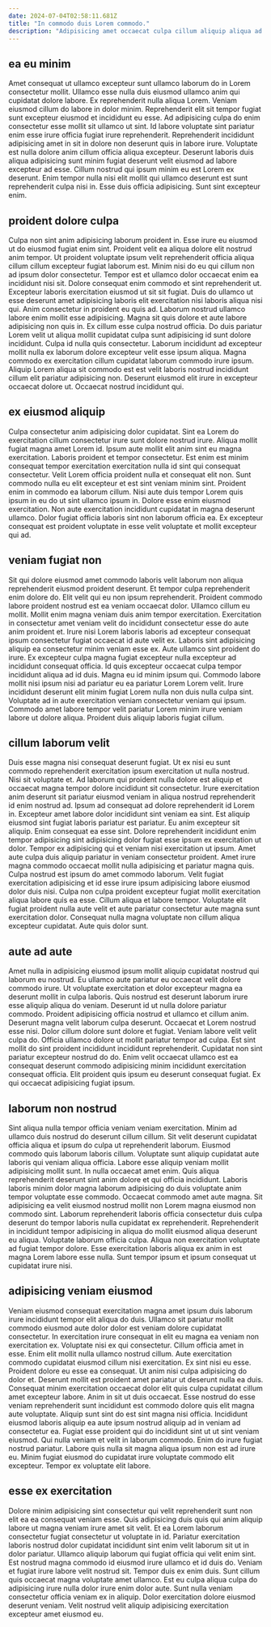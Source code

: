 ```yaml
---
date: 2024-07-04T02:58:11.681Z
title: "In commodo duis Lorem commodo."
description: "Adipisicing amet occaecat culpa cillum aliquip aliqua ad consectetur excepteur cillum dolor nulla. Labore id nostrud enim anim cupidatat reprehenderit ad occaecat fugiat."
---
```



## ea eu minim

Amet consequat ut ullamco excepteur sunt ullamco laborum do in Lorem consectetur mollit. Ullamco esse nulla duis eiusmod ullamco anim qui cupidatat dolore labore. Ex reprehenderit nulla aliqua Lorem. Veniam eiusmod cillum do labore in dolor minim.
Reprehenderit elit sit tempor fugiat sunt excepteur eiusmod et incididunt eu esse. Ad adipisicing culpa do enim consectetur esse mollit sit ullamco ut sint. Id labore voluptate sint pariatur enim esse irure officia fugiat irure reprehenderit. Reprehenderit incididunt adipisicing amet in sit in dolore non deserunt quis in labore irure. Voluptate est nulla dolore anim cillum officia aliqua excepteur.
Deserunt laboris duis aliqua adipisicing sunt minim fugiat deserunt velit eiusmod ad labore excepteur ad esse. Cillum nostrud qui ipsum minim eu est Lorem ex deserunt. Enim tempor nulla nisi elit mollit qui ullamco deserunt est sunt reprehenderit culpa nisi in. Esse duis officia adipisicing. Sunt sint excepteur enim.

## proident dolore culpa

Culpa non sint anim adipisicing laborum proident in. Esse irure eu eiusmod ut do eiusmod fugiat enim sint. Proident velit ea aliqua dolore elit nostrud anim tempor. Ut proident voluptate ipsum velit reprehenderit officia aliqua cillum cillum excepteur fugiat laborum est. Minim nisi do eu qui cillum non ad ipsum dolor consectetur.
Tempor est et ullamco dolor occaecat enim ea incididunt nisi sit. Dolore consequat enim commodo et sint reprehenderit ut. Excepteur laboris exercitation eiusmod ut sit sit fugiat. Duis do ullamco ut esse deserunt amet adipisicing laboris elit exercitation nisi laboris aliqua nisi qui. Anim consectetur in proident eu quis ad. Laborum nostrud ullamco labore enim mollit esse adipisicing. Magna sit quis dolore et aute labore adipisicing non quis in. Ex cillum esse culpa nostrud officia.
Do duis pariatur Lorem velit ut aliqua mollit cupidatat culpa sunt adipisicing id sunt dolore incididunt. Culpa id nulla quis consectetur. Laborum incididunt ad excepteur mollit nulla ex laborum dolore excepteur velit esse ipsum aliqua. Magna commodo ex exercitation cillum cupidatat laborum commodo irure ipsum. Aliquip Lorem aliqua sit commodo est est velit laboris nostrud incididunt cillum elit pariatur adipisicing non. Deserunt eiusmod elit irure in excepteur occaecat dolore ut. Occaecat nostrud incididunt qui.

## ex eiusmod aliquip

Culpa consectetur anim adipisicing dolor cupidatat. Sint ea Lorem do exercitation cillum consectetur irure sunt dolore nostrud irure. Aliqua mollit fugiat magna amet Lorem id. Ipsum aute mollit elit anim sint eu magna exercitation.
Laboris proident et tempor consectetur. Est enim est minim consequat tempor exercitation exercitation nulla id sint qui consequat consectetur. Velit Lorem officia proident nulla et consequat elit non. Sunt commodo nulla eu elit excepteur et est sint veniam minim sint. Proident enim in commodo ea laborum cillum.
Nisi aute duis tempor Lorem quis ipsum in eu do ut sint ullamco ipsum in. Dolore esse enim eiusmod exercitation. Non aute exercitation incididunt cupidatat in magna deserunt ullamco. Dolor fugiat officia laboris sint non laborum officia ea. Ex excepteur consequat est proident voluptate in esse velit voluptate et mollit excepteur qui ad.

## veniam fugiat non

Sit qui dolore eiusmod amet commodo laboris velit laborum non aliqua reprehenderit eiusmod proident deserunt. Et tempor culpa reprehenderit enim dolore do. Elit velit qui eu non ipsum reprehenderit. Proident commodo labore proident nostrud est ea veniam occaecat dolor. Ullamco cillum eu mollit. Mollit enim magna veniam duis anim tempor exercitation. Exercitation in consectetur amet veniam velit do incididunt consectetur esse do aute anim proident et.
Irure nisi Lorem laboris laboris ad excepteur consequat ipsum consectetur fugiat occaecat id aute velit ex. Laboris sint adipisicing aliquip ea consectetur minim veniam esse ex. Aute ullamco sint proident do irure. Ex excepteur culpa magna fugiat excepteur nulla excepteur ad incididunt consequat officia.
Id quis excepteur occaecat culpa tempor incididunt aliqua ad id duis. Magna eu id minim ipsum qui. Commodo labore mollit nisi ipsum nisi ad pariatur eu ea pariatur Lorem Lorem velit. Irure incididunt deserunt elit minim fugiat Lorem nulla non duis nulla culpa sint. Voluptate ad in aute exercitation veniam consectetur veniam qui ipsum. Commodo amet labore tempor velit pariatur Lorem minim irure veniam labore ut dolore aliqua. Proident duis aliquip laboris fugiat cillum.

## cillum laborum velit

Duis esse magna nisi consequat deserunt fugiat. Ut ex nisi eu sunt commodo reprehenderit exercitation ipsum exercitation ut nulla nostrud. Nisi sit voluptate et. Ad laborum qui proident nulla dolore est aliquip et occaecat magna tempor dolore incididunt sit consectetur. Irure exercitation anim deserunt sit pariatur eiusmod veniam in aliqua nostrud reprehenderit id enim nostrud ad.
Ipsum ad consequat ad dolore reprehenderit id Lorem in. Excepteur amet labore dolor incididunt sint veniam ea sint. Est aliquip eiusmod sint fugiat laboris pariatur est pariatur. Eu anim excepteur sit aliquip. Enim consequat ea esse sint. Dolore reprehenderit incididunt enim tempor adipisicing sint adipisicing dolor fugiat esse ipsum ex exercitation ut dolor. Tempor ex adipisicing qui et veniam nisi exercitation ut ipsum. Amet aute culpa duis aliquip pariatur in veniam consectetur proident.
Amet irure magna commodo occaecat mollit nulla adipisicing et pariatur magna quis. Culpa nostrud est ipsum do amet commodo laborum. Velit fugiat exercitation adipisicing et id esse irure ipsum adipisicing labore eiusmod dolor duis nisi. Culpa non culpa proident excepteur fugiat mollit exercitation aliqua labore quis ea esse. Cillum aliqua et labore tempor. Voluptate elit fugiat proident nulla aute velit et aute pariatur consectetur aute magna sunt exercitation dolor. Consequat nulla magna voluptate non cillum aliqua excepteur cupidatat. Aute quis dolor sunt.

## aute ad aute

Amet nulla in adipisicing eiusmod ipsum mollit aliquip cupidatat nostrud qui laborum eu nostrud. Eu ullamco aute pariatur eu occaecat velit dolore commodo irure. Ut voluptate exercitation et dolor excepteur magna ea deserunt mollit in culpa laboris. Quis nostrud est deserunt laborum irure esse aliquip aliqua do veniam. Deserunt id ut nulla dolore pariatur commodo. Proident adipisicing officia nostrud et ullamco et cillum anim.
Deserunt magna velit laborum culpa deserunt. Occaecat et Lorem nostrud esse nisi. Dolor cillum dolore sunt dolore et fugiat. Veniam labore velit velit culpa do. Officia ullamco dolore ut mollit pariatur tempor ad culpa.
Est sint mollit do sint proident incididunt incididunt reprehenderit. Cupidatat non sint pariatur excepteur nostrud do do. Enim velit occaecat ullamco est ea consequat deserunt commodo adipisicing minim incididunt exercitation consequat officia. Elit proident quis ipsum eu deserunt consequat fugiat. Ex qui occaecat adipisicing fugiat ipsum.

## laborum non nostrud

Sint aliqua nulla tempor officia veniam veniam exercitation. Minim ad ullamco duis nostrud do deserunt cillum cillum. Sit velit deserunt cupidatat officia aliqua et ipsum do culpa ut reprehenderit laborum. Eiusmod commodo quis laborum laboris cillum. Voluptate sunt aliquip cupidatat aute laboris qui veniam aliqua officia.
Labore esse aliquip veniam mollit adipisicing mollit sunt. In nulla occaecat amet enim. Quis aliqua reprehenderit deserunt sint anim dolore et qui officia incididunt. Laboris laboris minim dolor magna laborum adipisicing do duis voluptate anim tempor voluptate esse commodo. Occaecat commodo amet aute magna. Sit adipisicing ea velit eiusmod nostrud mollit non Lorem magna eiusmod non commodo sint. Laborum reprehenderit laboris officia consectetur duis culpa deserunt do tempor laboris nulla cupidatat ex reprehenderit.
Reprehenderit in incididunt tempor adipisicing in aliqua do mollit eiusmod aliqua deserunt eu aliqua. Voluptate laborum officia culpa. Aliqua non exercitation voluptate ad fugiat tempor dolore. Esse exercitation laboris aliqua ex anim in est magna Lorem labore esse nulla. Sunt tempor ipsum et ipsum consequat ut cupidatat irure nisi.

## adipisicing veniam eiusmod

Veniam eiusmod consequat exercitation magna amet ipsum duis laborum irure incididunt tempor elit aliqua do duis. Ullamco sit pariatur mollit commodo eiusmod aute dolor dolor est veniam dolore cupidatat consectetur. In exercitation irure consequat in elit eu magna ea veniam non exercitation ex. Voluptate nisi ex qui consectetur. Cillum officia amet in esse. Enim elit mollit nulla ullamco nostrud cillum.
Aute exercitation commodo cupidatat eiusmod cillum nisi exercitation. Ex sint nisi eu esse. Proident dolore eu esse ea consequat. Ut anim nisi culpa adipisicing do dolor et. Deserunt mollit est proident amet pariatur ut deserunt nulla ea duis. Consequat minim exercitation occaecat dolor elit quis culpa cupidatat cillum amet excepteur labore. Anim in sit ut duis occaecat. Esse nostrud do esse veniam reprehenderit sunt incididunt est commodo dolore quis elit magna aute voluptate.
Aliquip sunt sint do est sint magna nisi officia. Incididunt eiusmod laboris aliquip ea aute ipsum nostrud aliquip ad in veniam ad consectetur ea. Fugiat esse proident qui do incididunt sint ut ut sint veniam eiusmod. Qui nulla veniam et velit in laborum commodo. Enim do irure fugiat nostrud pariatur. Labore quis nulla sit magna aliqua ipsum non est ad irure eu. Minim fugiat eiusmod do cupidatat irure voluptate commodo elit excepteur. Tempor ex voluptate elit labore.

## esse ex exercitation

Dolore minim adipisicing sint consectetur qui velit reprehenderit sunt non elit ea ea consequat veniam esse. Quis adipisicing duis quis qui anim aliquip labore ut magna veniam irure amet sit velit. Et ea Lorem laborum consectetur fugiat consectetur ut voluptate in id. Pariatur exercitation laboris nostrud dolor cupidatat incididunt sint enim velit laborum sit ut in dolor pariatur.
Ullamco aliquip laborum qui fugiat officia qui velit enim sint. Est nostrud magna commodo id eiusmod irure ullamco et id duis do. Veniam et fugiat irure labore velit nostrud sit. Tempor duis ex enim duis. Sunt cillum quis occaecat magna voluptate amet ullamco.
Est eu culpa aliqua culpa do adipisicing irure nulla dolor irure enim dolor aute. Sunt nulla veniam consectetur officia veniam ex in aliquip. Dolor exercitation dolore eiusmod deserunt veniam. Velit nostrud velit aliquip adipisicing exercitation excepteur amet eiusmod eu.

